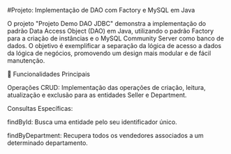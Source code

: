 #Projeto: Implementação de DAO com Factory e MySQL em Java

O projeto "Projeto Demo DAO JDBC" demonstra a implementação do padrão Data Access Object (DAO) em Java, utilizando o padrão Factory para a criação de instâncias e o MySQL Community Server como banco de dados. O objetivo é exemplificar a separação da lógica de acesso a dados da lógica de negócios, promovendo um design mais modular e de fácil manutenção.

📌 Funcionalidades Principais

Operações CRUD: Implementação das operações de criação, leitura, atualização e exclusão para as entidades Seller e Department.

Consultas Específicas:

findById: Busca uma entidade pelo seu identificador único.

findByDepartment: Recupera todos os vendedores associados a um determinado departamento.


